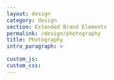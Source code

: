 ```yaml
---
layout: design
category: design
section: Extended Brand Elements
permalink: /design/photography
title: Photography
intro_paragraph: >

custom_js:
custom_css:
---
```

